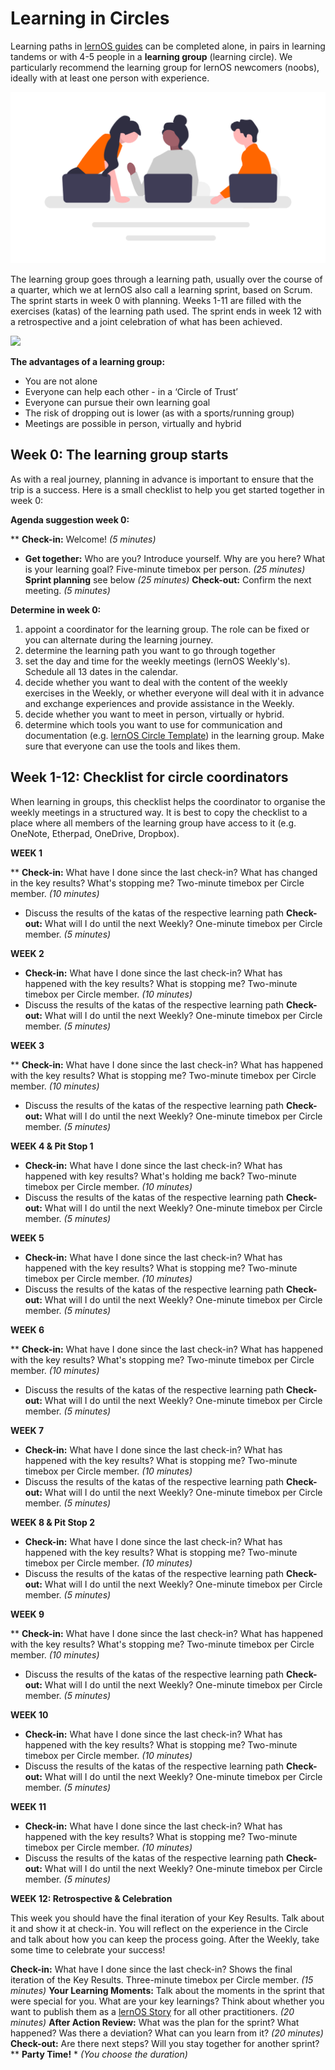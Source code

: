 # Learning in Circles
Learning paths in [lernOS guides](/en/1-guides/) can be completed alone, in pairs in learning tandems or with 4-5 people in a **learning group** (learning circle). We particularly recommend the learning group for lernOS newcomers (noobs), ideally with at least one person with experience.

![Group of people learning](./images/undraw_Engineering_team_a7n2.png)

The learning group goes through a learning path, usually over the course of a quarter, which we at lernOS also call a learning sprint, based on Scrum. The sprint starts in week 0 with planning. Weeks 1-11 are filled with the exercises (katas) of the learning path used. The sprint ends in week 12 with a retrospective and a joint celebration of what has been achieved.

![](https://github.com/cogneon/lernos-for-you/raw/master/de/src/images/lernOS-Sprint.png)

**The advantages of a learning group:**

* You are not alone
* Everyone can help each other - in a ‘Circle of Trust’
* Everyone can pursue their own learning goal
* The risk of dropping out is lower (as with a sports/running group)
* Meetings are possible in person, virtually and hybrid

## Week 0: The learning group starts
As with a real journey, planning in advance is important to ensure that the trip is a success. Here is a small checklist to help you get started together in week 0:

**Agenda suggestion week 0:**

** **Check-in:** Welcome! *(5 minutes)*
* **Get together:** Who are you? Introduce yourself. Why are you here? What is your learning goal? Five-minute timebox
  per person. *(25 minutes)*
**Sprint planning** see below *(25 minutes)*
**Check-out:** Confirm the next meeting. *(5 minutes)*

**Determine in week 0:**

1. appoint a coordinator for the learning group. The role can be fixed or you can alternate during the learning journey.
1. determine the learning path you want to go through together
1. set the day and time for the weekly meetings (lernOS Weekly's). Schedule all 13 dates in the calendar.
1. decide whether you want to deal with the content of the weekly exercises in the Weekly, or whether everyone will deal with it in advance and exchange experiences and provide assistance in the Weekly.
1. decide whether you want to meet in person, virtually or hybrid.
1. determine which tools you want to use for communication and documentation (e.g. [lernOS Circle Template](https://github.com/cogneon/lernos-core/tree/master/lernOS%20Circle%20Template)) in the learning group. Make sure that everyone can use the tools and likes them.

## Week 1-12: Checklist for circle coordinators
When learning in groups, this checklist helps the coordinator to organise the weekly meetings in a structured way. It is best to copy the checklist to a place where all members of the learning group have access to it (e.g. OneNote, Etherpad, OneDrive, Dropbox).

**WEEK 1**

** **Check-in:** What have I done since the last check-in? What has changed in the key results? What's stopping me? Two-minute timebox per Circle member. *(10 minutes)*
* Discuss the results of the katas of the respective learning path
**Check-out:** What will I do until the next Weekly? One-minute timebox per Circle member. *(5 minutes)*

**WEEK 2**

* **Check-in:** What have I done since the last check-in? What has happened with the key results? What is stopping me? Two-minute timebox per Circle member. *(10 minutes)*
* Discuss the results of the katas of the respective learning path
**Check-out:** What will I do until the next Weekly? One-minute timebox per Circle member. *(5 minutes)*

**WEEK 3**

** **Check-in:** What have I done since the last check-in? What has happened with the key results? What is stopping me? Two-minute timebox per Circle member. *(10 minutes)*
* Discuss the results of the katas of the respective learning path
**Check-out:** What will I do until the next Weekly? One-minute timebox per Circle member. *(5 minutes)*

**WEEK 4 & Pit Stop 1**

* **Check-in:** What have I done since the last check-in? What has happened with key results? What's holding me back? Two-minute timebox per Circle member. *(10 minutes)*
* Discuss the results of the katas of the respective learning path
**Check-out:** What will I do until the next Weekly? One-minute timebox per Circle member. *(5 minutes)*

**WEEK 5**

* **Check-in:** What have I done since the last check-in? What has happened with the key results? What is stopping me? Two-minute timebox per Circle member. *(10 minutes)*
* Discuss the results of the katas of the respective learning path
**Check-out:** What will I do until the next Weekly? One-minute timebox per Circle member. *(5 minutes)*

**WEEK 6**

** **Check-in:** What have I done since the last check-in? What has happened with the key results? What's stopping me? Two-minute timebox per Circle member. *(10 minutes)*
* Discuss the results of the katas of the respective learning path
**Check-out:** What will I do until the next Weekly? One-minute timebox per Circle member. *(5 minutes)*

**WEEK 7**

* **Check-in:** What have I done since the last check-in? What has happened with the key results? What is stopping me? Two-minute timebox per Circle member. *(10 minutes)*
* Discuss the results of the katas of the respective learning path
**Check-out:** What will I do until the next Weekly? One-minute timebox per Circle member. *(5 minutes)*

**WEEK 8 & Pit Stop 2**

* **Check-in:** What have I done since the last check-in? What has happened with the key results? What is stopping me? Two-minute timebox per Circle member. *(10 minutes)*
* Discuss the results of the katas of the respective learning path
**Check-out:** What will I do until the next Weekly? One-minute timebox per Circle member. *(5 minutes)*

**WEEK 9**

** **Check-in:** What have I done since the last check-in? What has happened with the key results? What's stopping me? Two-minute timebox per Circle member. *(10 minutes)*
* Discuss the results of the katas of the respective learning path
**Check-out:** What will I do until the next Weekly? One-minute timebox per Circle member. *(5 minutes)*

**WEEK 10**

* **Check-in:** What have I done since the last check-in? What has happened with the key results? What is stopping me? Two-minute timebox per Circle member. *(10 minutes)*
* Discuss the results of the katas of the respective learning path
**Check-out:** What will I do until the next Weekly? One-minute timebox per Circle member. *(5 minutes)*

**WEEK 11**

* **Check-in:** What have I done since the last check-in? What has happened with the key results? What is stopping me? Two-minute timebox per Circle member. *(10 minutes)*
* Discuss the results of the katas of the respective learning path
**Check-out:** What will I do until the next Weekly? One-minute timebox per Circle member. *(5 minutes)*

**WEEK 12: Retrospective & Celebration**

This week you should have the final iteration of your Key Results. Talk about it and show it at check-in. You will reflect on the experience in the Circle and talk about how you can keep the process going. After the Weekly, take some time to celebrate your success!

**Check-in:** What have I done since the last check-in? Shows the final iteration of the Key Results. Three-minute timebox
  per Circle member. *(15 minutes)*
**Your Learning Moments:** Talk about the moments in the sprint that were special for you. What are your key learnings? Think about whether you want to publish them as a [lernOS Story](https://docs.google.com/forms/d/e/1FAIpQLSc9KrufUD9Mu9wstGv8ojfChRwPlq2dVi_kAUB04MuymmzUSg/viewform) for all other practitioners. _(20 minutes)_
**After Action Review:** What was the plan for the sprint? What happened? Was there a deviation? What can you learn from it? _(20 minutes)_
**Check-out:** Are there next steps? Will you stay together for another sprint?
** **Party Time!** * *(You choose the duration)*
